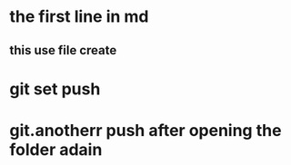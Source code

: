 # the first line in md
## this  use file create
# git set push
# git.anotherr push after opening the folder adain